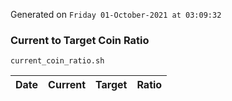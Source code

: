 Generated on `Friday 01-October-2021 at 03:09:32`

### Current to Target Coin Ratio
`current_coin_ratio.sh`

Date|Current|Target|Ratio
---|---|---|---
